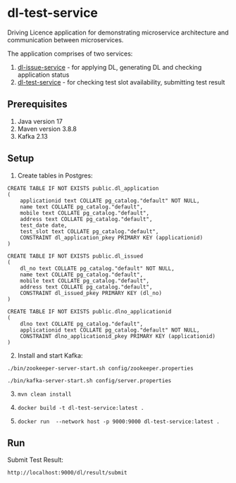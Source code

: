 # dl-test-service
Driving Licence application for demonstrating microservice architecture and communication between microservices.

The application comprises of two services:
1. [dl-issue-service](https://github.com/ChandniRB/dl-issue-service) - for applying DL, generating DL and checking application status
2. [dl-test-service](https://github.com/ChandniRB/dl-test-service) - for checking test slot availability, submitting test result


## Prerequisites
1. Java version 17
2. Maven version 3.8.8
3. Kafka 2.13

## Setup

1. Create tables in Postgres:
```
CREATE TABLE IF NOT EXISTS public.dl_application
(
    applicationid text COLLATE pg_catalog."default" NOT NULL,
    name text COLLATE pg_catalog."default",
    mobile text COLLATE pg_catalog."default",
    address text COLLATE pg_catalog."default",
    test_date date,
    test_slot text COLLATE pg_catalog."default",
    CONSTRAINT dl_application_pkey PRIMARY KEY (applicationid)
)

```

```
CREATE TABLE IF NOT EXISTS public.dl_issued
(
    dl_no text COLLATE pg_catalog."default" NOT NULL,
    name text COLLATE pg_catalog."default",
    mobile text COLLATE pg_catalog."default",
    address text COLLATE pg_catalog."default",
    CONSTRAINT dl_issued_pkey PRIMARY KEY (dl_no)
)

```

```
CREATE TABLE IF NOT EXISTS public.dlno_applicationid
(
    dlno text COLLATE pg_catalog."default",
    applicationid text COLLATE pg_catalog."default" NOT NULL,
    CONSTRAINT dlno_applicationid_pkey PRIMARY KEY (applicationid)
)

```

2. Install and start Kafka:

```
./bin/zookeeper-server-start.sh config/zookeeper.properties

./bin/kafka-server-start.sh config/server.properties
```


3. `mvn clean install`

4. `docker build -t dl-test-service:latest .`

5. `docker run  --network host -p 9000:9000 dl-test-service:latest .`

## Run

Submit Test Result:
```
http://localhost:9000/dl/result/submit
```


